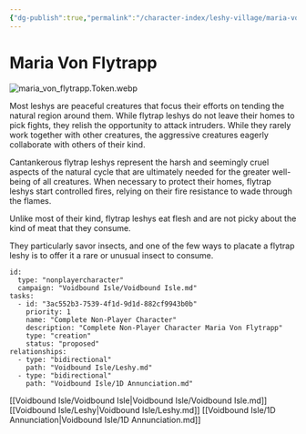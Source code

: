 ```yaml
---
{"dg-publish":true,"permalink":"/character-index/leshy-village/maria-von-flytrapp/","title":"Maria Von Flytrapp","tags":["JournalEntryPage","Leshy","NPC"]}
---
```






# Maria Von Flytrapp
![maria_von_flytrapp.Token.webp](/img/user/Voidbound%20token%20images/maria_von_flytrapp.Token.webp)

Most leshys are peaceful creatures that focus their efforts on tending the natural region around them. While flytrap leshys do not leave their homes to pick fights, they relish the opportunity to attack intruders. While they rarely work together with other creatures, the aggressive creatures eagerly collaborate with others of their kind.  
  
Cantankerous flytrap leshys represent the harsh and seemingly cruel aspects of the natural cycle that are ultimately needed for the greater well-being of all creatures. When necessary to protect their homes, flytrap leshys start controlled fires, relying on their fire resistance to wade through the flames.

Unlike most of their kind, flytrap leshys eat flesh and are not picky about the kind of meat that they consume.

They particularly savor insects, and one of the few ways to placate a flytrap leshy is to offer it a rare or unusual insect to consume.

```RpgManager4
id: 
  type: "nonplayercharacter"
  campaign: "Voidbound Isle/Voidbound Isle.md"
tasks: 
  - id: "3ac552b3-7539-4f1d-9d1d-882cf9943b0b"
    priority: 1
    name: "Complete Non-Player Character"
    description: "Complete Non-Player Character Maria Von Flytrapp"
    type: "creation"
    status: "proposed"
relationships: 
  - type: "bidirectional"
    path: "Voidbound Isle/Leshy.md"
  - type: "bidirectional"
    path: "Voidbound Isle/1D Annunciation.md"
```
[[Voidbound Isle/Voidbound Isle\|Voidbound Isle/Voidbound Isle.md]]
[[Voidbound Isle/Leshy\|Voidbound Isle/Leshy.md]]
[[Voidbound Isle/1D Annunciation\|Voidbound Isle/1D Annunciation.md]]